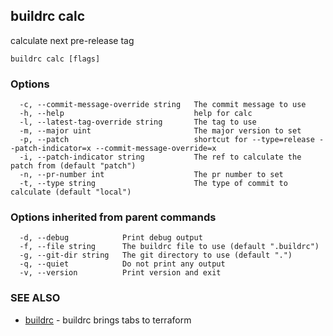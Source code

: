 ## buildrc calc

calculate next pre-release tag

```
buildrc calc [flags]
```

### Options

```
  -c, --commit-message-override string   The commit message to use
  -h, --help                             help for calc
  -l, --latest-tag-override string       The tag to use
  -m, --major uint                       The major version to set
  -p, --patch                            shortcut for --type=release --patch-indicator=x --commit-message-override=x
  -i, --patch-indicator string           The ref to calculate the patch from (default "patch")
  -n, --pr-number int                    The pr number to set
  -t, --type string                      The type of commit to calculate (default "local")
```

### Options inherited from parent commands

```
  -d, --debug            Print debug output
  -f, --file string      The buildrc file to use (default ".buildrc")
  -g, --git-dir string   The git directory to use (default ".")
  -q, --quiet            Do not print any output
  -v, --version          Print version and exit
```

### SEE ALSO

* [buildrc](buildrc.md)	 - buildrc brings tabs to terraform

